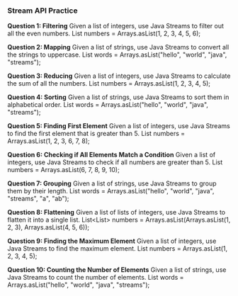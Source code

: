### Stream API Practice

**Question 1: Filtering**
Given a list of integers, use Java Streams to filter out all the even numbers.
List<Integer> numbers = Arrays.asList(1, 2, 3, 4, 5, 6);

**Question 2: Mapping**
Given a list of strings, use Java Streams to convert all the strings to uppercase.
List<String> words = Arrays.asList("hello", "world", "java", "streams");

**Question 3: Reducing**
Given a list of integers, use Java Streams to calculate the sum of all the numbers.
List<Integer> numbers = Arrays.asList(1, 2, 3, 4, 5);

**Question 4: Sorting**
Given a list of strings, use Java Streams to sort them in alphabetical order.
List<String> words = Arrays.asList("hello", "world", "java", "streams");

**Question 5: Finding First Element**
Given a list of integers, use Java Streams to find the first element that is greater than 5.
List<Integer> numbers = Arrays.asList(1, 2, 3, 6, 7, 8);

**Question 6: Checking if All Elements Match a Condition**
Given a list of integers, use Java Streams to check if all numbers are greater than 5.
List<Integer> numbers = Arrays.asList(6, 7, 8, 9, 10);

**Question 7: Grouping**
Given a list of strings, use Java Streams to group them by their length.
List<String> words = Arrays.asList("hello", "world", "java", "streams", "a", "ab");

**Question 8: Flattening**
Given a list of lists of integers, use Java Streams to flatten it into a single list.
List<List<Integer>> numbers = Arrays.asList(Arrays.asList(1, 2, 3), Arrays.asList(4, 5, 6));

**Question 9: Finding the Maximum Element**
Given a list of integers, use Java Streams to find the maximum element.
List<Integer> numbers = Arrays.asList(1, 2, 3, 4, 5);

**Question 10: Counting the Number of Elements**
Given a list of strings, use Java Streams to count the number of elements.
List<String> words = Arrays.asList("hello", "world", "java", "streams");
